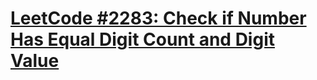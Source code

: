 # [LeetCode #2283: Check if Number Has Equal Digit Count and Digit Value](https://leetcode.com/problems/check-if-number-has-equal-digit-count-and-digit-value/)
